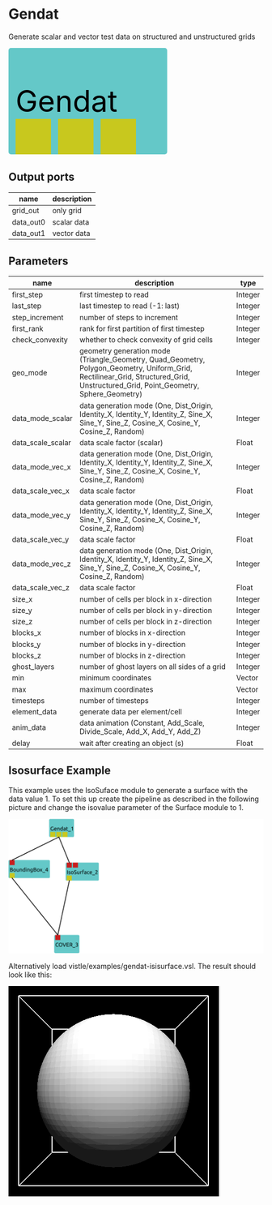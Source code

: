 
# Gendat
Generate scalar and vector test data on structured and unstructured grids



<svg width="313.59999999999997" height="210" >
<rect x="0" y="0" width="313.59999999999997" height="210" rx="5" ry="5" style="fill:#64c8c8ff;" />
<rect x="14.0" y="140" width="70" height="70" rx="0" ry="0" style="fill:#c8c81eff;" >
<title>grid_out</title></rect>
<rect x="98.0" y="140" width="70" height="70" rx="0" ry="0" style="fill:#c8c81eff;" >
<title>data_out0</title></rect>
<rect x="182.0" y="140" width="70" height="70" rx="0" ry="0" style="fill:#c8c81eff;" >
<title>data_out1</title></rect>
<text x="14.0" y="126.0" font-size="4.2em">Gendat</text></svg>

## Output ports
|name|description|
|-|-|
|grid_out|only grid|
|data_out0|scalar data|
|data_out1|vector data|


## Parameters
|name|description|type|
|-|-|-|
|first_step|first timestep to read|Integer|
|last_step|last timestep to read (-1: last)|Integer|
|step_increment|number of steps to increment|Integer|
|first_rank|rank for first partition of first timestep|Integer|
|check_convexity|whether to check convexity of grid cells|Integer|
|geo_mode|geometry generation mode (Triangle_Geometry, Quad_Geometry, Polygon_Geometry, Uniform_Grid, Rectilinear_Grid, Structured_Grid, Unstructured_Grid, Point_Geometry, Sphere_Geometry)|Integer|
|data_mode_scalar|data generation mode (One, Dist_Origin, Identity_X, Identity_Y, Identity_Z, Sine_X, Sine_Y, Sine_Z, Cosine_X, Cosine_Y, Cosine_Z, Random)|Integer|
|data_scale_scalar|data scale factor (scalar)|Float|
|data_mode_vec_x|data generation mode (One, Dist_Origin, Identity_X, Identity_Y, Identity_Z, Sine_X, Sine_Y, Sine_Z, Cosine_X, Cosine_Y, Cosine_Z, Random)|Integer|
|data_scale_vec_x|data scale factor|Float|
|data_mode_vec_y|data generation mode (One, Dist_Origin, Identity_X, Identity_Y, Identity_Z, Sine_X, Sine_Y, Sine_Z, Cosine_X, Cosine_Y, Cosine_Z, Random)|Integer|
|data_scale_vec_y|data scale factor|Float|
|data_mode_vec_z|data generation mode (One, Dist_Origin, Identity_X, Identity_Y, Identity_Z, Sine_X, Sine_Y, Sine_Z, Cosine_X, Cosine_Y, Cosine_Z, Random)|Integer|
|data_scale_vec_z|data scale factor|Float|
|size_x|number of cells per block in x-direction|Integer|
|size_y|number of cells per block in y-direction|Integer|
|size_z|number of cells per block in z-direction|Integer|
|blocks_x|number of blocks in x-direction|Integer|
|blocks_y|number of blocks in y-direction|Integer|
|blocks_z|number of blocks in z-direction|Integer|
|ghost_layers|number of ghost layers on all sides of a grid|Integer|
|min|minimum coordinates|Vector|
|max|maximum coordinates|Vector|
|timesteps|number of timesteps|Integer|
|element_data|generate data per element/cell|Integer|
|anim_data|data animation (Constant, Add_Scale, Divide_Scale, Add_X, Add_Y, Add_Z)|Integer|
|delay|wait after creating an object (s)|Float|
## Isosurface Example

This example uses the IsoSuface module to generate a surface with the data value 1.
To set this up create the pipeline as described in the following picture and change the isovalue parameter of the Surface module to 1.

<img src="../../../module/test/Gendat/isosurfaceExample.png" alt="drawing" style="width:600px;"/>

Alternatively load vistle/examples/gendat-isisurface.vsl.
The result should look like this:

![](../../../module/test/Gendat/isosurfaceExampleResult.png)
